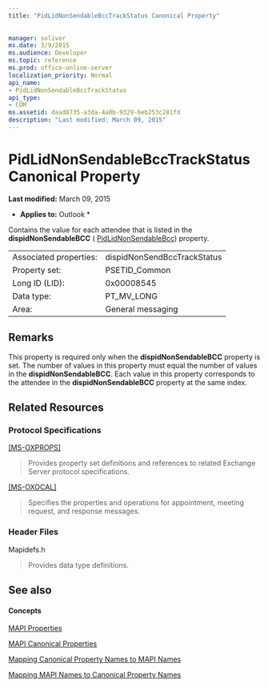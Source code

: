 ```yaml
---
title: "PidLidNonSendableBccTrackStatus Canonical Property"
 
 
manager: soliver
ms.date: 3/9/2015
ms.audience: Developer
ms.topic: reference
ms.prod: office-online-server
localization_priority: Normal
api_name:
- PidLidNonSendableBccTrackStatus
api_type:
- COM
ms.assetid: daad8735-a3da-4a0b-9329-6eb253c281fd
description: "Last modified: March 09, 2015"
---
```


# PidLidNonSendableBccTrackStatus Canonical Property

 **Last modified:** March 09, 2015 
  
 * **Applies to:** Outlook * 
  
Contains the value for each attendee that is listed in the **dispidNonSendableBCC** ( [PidLidNonSendableBcc](pidlidnonsendablebcc-canonical-property.md)) property.
  
|||
|:-----|:-----|
|Associated properties:  <br/> |dispidNonSendBccTrackStatus  <br/> |
|Property set:  <br/> |PSETID_Common  <br/> |
|Long ID (LID):  <br/> |0x00008545  <br/> |
|Data type:  <br/> |PT_MV_LONG  <br/> |
|Area:  <br/> |General messaging  <br/> |
   
## Remarks

This property is required only when the **dispidNonSendableBCC** property is set. The number of values in this property must equal the number of values in the **dispidNonSendableBCC**. Each value in this property corresponds to the attendee in the **dispidNonSendableBCC** property at the same index. 
  
## Related Resources

### Protocol Specifications

[[MS-OXPROPS]](http://msdn.microsoft.com/library/f6ab1613-aefe-447d-a49c-18217230b148%28Office.15%29.aspx)
  
> Provides property set definitions and references to related Exchange Server protocol specifications.
    
[[MS-OXOCAL]](http://msdn.microsoft.com/library/09861fde-c8e4-4028-9346-e7c214cfdba1%28Office.15%29.aspx)
  
> Specifies the properties and operations for appointment, meeting request, and response messages.
    
### Header Files

Mapidefs.h
  
> Provides data type definitions.
    
## See also

#### Concepts

[MAPI Properties](mapi-properties.md)
  
[MAPI Canonical Properties](mapi-canonical-properties.md)
  
[Mapping Canonical Property Names to MAPI Names](mapping-canonical-property-names-to-mapi-names.md)
  
[Mapping MAPI Names to Canonical Property Names](mapping-mapi-names-to-canonical-property-names.md)

